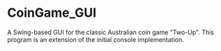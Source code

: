 # CoinGame_GUI
A Swing-based GUI for the classic Australian coin game "Two-Up". This program is an extension of the initial console implementation. 

